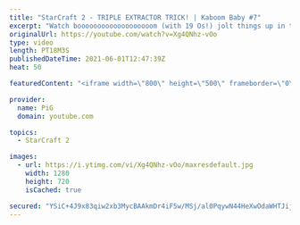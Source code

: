```yaml
---
title: "StarCraft 2 - TRIPLE EXTRACTOR TRICK! | Kaboom Baby #7"
excerpt: "Watch booooooooooooooooooom (with 19 Os!) jolt things up in this Zerg versus Protoss StarCraft 2 match.  Check out her twitch: https://www.twitch.tv/booooooooooooooooooom/ -- 🐷 Like my videos? Help support me by being a patron: https://www.patreon.com/PiGSC2 🐖 Watch live at https://www.twitch.tv/x5_pig"
originalUrl: https://youtube.com/watch?v=Xg4QNhz-vOo
type: video
length: PT18M3S
publishedDateTime: 2021-06-01T12:47:39Z
heat: 50

featuredContent: "<iframe width=\"800\" height=\"500\" frameborder=\"0\" src=\"https://www.youtube.com/embed/Xg4QNhz-vOo\" allow=\"accelerometer; autoplay; encrypted-media; gyroscope; picture-in-picture\" allowfullscreen></iframe>"

provider:
  name: PiG
  domain: youtube.com

topics:
  - StarCraft 2

images:
  - url: https://i.ytimg.com/vi/Xg4QNhz-vOo/maxresdefault.jpg
    width: 1280
    height: 720
    isCached: true

secured: "YSiC+4J9x83qiw2xb3MycBAAkmDr4iF5w/MSj/al0PqywN44HeXwOdaWHTJijWlMnDD52Z+46TQXsnp349o7oMVdnQl80uS7TaP7eTo7pjRnN5MY3l0QOKDCBku2Iaia3hRRX2KVjpR/X9g/dTX0X6dP1zDd7hd5C/SYJ5CAGZBmJEpjCNOF+5NKQ+C9Gi4jzGXfS0mFzAxoJMK9lbYnL9e8/svE7FSG706XL4A3Lp5IgB7C6qprPcX9PzolKvaf14DXMUs3B3mL28hdHgzss5Zoh9p09cLzowbuWl0ITrrW7G3z0bEHjJXe2x3xL8jB3VBdKTGyu+QskbL8UQ7QNdkK0PSFclNfKuDDHNKL3nhPDegnlRp8vKfMOMMtajV5XLmPGncEL+SyBu4ZWZd+0ZCXg+4PrueBBg40bcYh+GY=;/MmAGkEO0Hn7hD1hfQL2SA=="
---
```


